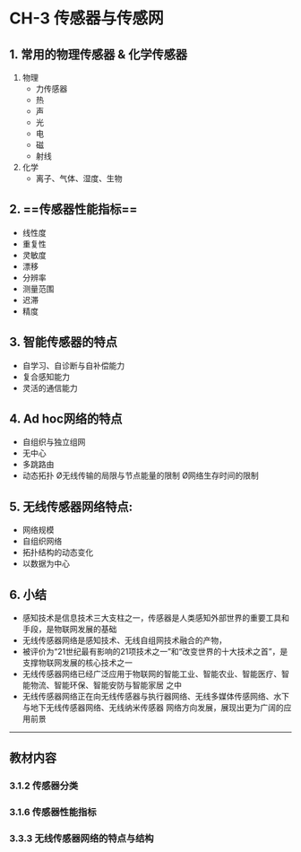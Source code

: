 # CH-3 传感器与传感网

## 1. 常用的物理传感器 & 化学传感器

1. 物理
    - 力传感器
    - 热
    - 声
    - 光
    - 电
    - 磁
    - 射线
2. 化学
    - 离子、气体、湿度、生物

## 2. ==传感器性能指标==
- 线性度 
- 重复性 
- 灵敏度 
- 漂移 
- 分辨率 
- 测量范围 
- 迟滞 
- 精度

## 3. 智能传感器的特点
- 自学习、自诊断与自补偿能力 
- 复合感知能力 
- 灵活的通信能力


## 4.  Ad hoc网络的特点
- 自组织与独立组网
- 无中心
- 多跳路由
- 动态拓扑 Ø无线传输的局限与节点能量的限制 Ø网络生存时间的限制


## 5. 无线传感器网络特点:
- 网络规模
- 自组织网络
- 拓扑结构的动态变化
- 以数据为中心

## 6. 小结

- 感知技术是信息技术三大支柱之一，传感器是人类感知外部世界的重要工具和手段，是物联网发展的基础
- 无线传感器网络是感知技术、无线自组网技术融合的产物，
- 被评价为“21世纪最有影响的21项技术之一”和“改变世界的十大技术之首”，是支撑物联网发展的核心技术之一
- 无线传感器网络已经广泛应用于物联网的智能工业、智能农业、智能医疗、智能物流、智能环保、智能安防与智能家居 之中
- 无线传感器网络正在向无线传感器与执行器网络、无线多媒体传感网络、水下与地下无线传感器网络、无线纳米传感器 网络方向发展，展现出更为广阔的应用前景

---

## 教材内容
### 3.1.2 传感器分类
### 3.1.6 传感器性能指标
### 3.3.3 无线传感器网络的特点与结构